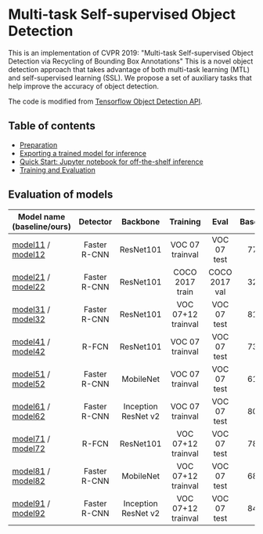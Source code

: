 # Multi-task Self-supervised Object Detection

This is an implementation of CVPR 2019: "Multi-task Self-supervised Object Detection via Recycling of Bounding Box Annotations"
This is a novel object detection approach that takes advantage of both multi-task learning (MTL) and self-supervised learning (SSL).
We propose a set of auxiliary tasks that help improve the accuracy of object detection.

The code is modified from [Tensorflow Object Detection API](https://github.com/tensorflow/models/tree/master/research/object_detection).



## Table of contents

* <a href='g3doc/preparation.md'>
   Preparation</a><br>

* <a href='g3doc/exporting_models.md'>
   Exporting a trained model for inference</a><br>

* <a href='notebooks/object_detection_tutorial.ipynb'>
   Quick Start: Jupyter notebook for off-the-shelf inference</a><br>

* <a href='g3doc/train_and_eval.md'>
   Training and Evaluation</a><br>

## Evaluation of models

| Model name (baseline/ours)  | Detector | Backbone | Training | Eval | Baseline | Ours |
| ------------ |  :--------------: | :-------------: | :-------------: | :-------------: | :-------------: | :-------------: |
| [model11](https://drive.google.com/open?id=1kgfRctafWG-IhJrlo7GyXqSrhPmFnnR9) / [model12](https://drive.google.com/file/d/1FA2hx4VQQYxeZFs6S3wecynknb2cewvS/view?usp=sharing) | Faster R-CNN | ResNet101 | VOC 07 trainval | VOC 07 test | 77.0 | 78.7 |
| [model21](https://drive.google.com/file/d/1_1SNcmHa5ubU1HlCt3DbuCxLdqTR3N26/view?usp=sharing) / [model22](https://drive.google.com/file/d/1IEVI_QuEoaDVop9-T3XBUNzpzOCYcD37/view?usp=sharing) | Faster R-CNN | ResNet101           | COCO 2017 train    | COCO 2017 val | 32.7 | 34.6 |
| [model31](https://drive.google.com/file/d/1hhiSU3IqneGu7ASVvRj8WR7IBkQ2j7uR/view?usp=sharing) / [model32](https://drive.google.com/file/d/1wXhSRmu3y2f1GvKCF-xj34IS589aGcA4/view?usp=sharing) | Faster R-CNN | ResNet101           | VOC 07+12 trainval | VOC 07 test   | 81.7 | 83.7 |
| [model41](https://drive.google.com/file/d/1mCxkbCAnyMZfZtHZ6RnOyQvzOeXtdas8/view?usp=sharing) / [model42](https://drive.google.com/file/d/1o77OTTqBV0OKrVE5xbHg5EEqoGuqpd7N/view?usp=sharing) | R-FCN        | ResNet101           | VOC 07 trainval    | VOC 07 test   | 73.5 | 74.7 |
| [model51](https://drive.google.com/file/d/1GDGINcl1O5y0k4TWdMjehcTzvUV5eMNa/view?usp=sharing) / [model52](https://drive.google.com/file/d/1mZFpiaZrWmvjenWfAzVM2bFZUsk22CSn/view?usp=sharing) | Faster R-CNN | MobileNet           | VOC 07 trainval    | VOC 07 test   | 61.2 | 63.8 |
| [model61](https://drive.google.com/file/d/1ipT2ozga0aCH4h5EvGCmt2qA_VSrTkBL/view?usp=sharing) / [model62](https://drive.google.com/file/d/1Nf4Ugpsgib-_19vTzwURlXPxXoQ49tts/view?usp=sharing) | Faster R-CNN | Inception ResNet v2 | VOC 07 trainval    | VOC 07 test   | 80.7 | 81.8 |
| [model71](https://drive.google.com/file/d/15gjbSbE5yL_sdUJErL0zS5tQIminEfG9/view?usp=sharing) / [model72](https://drive.google.com/file/d/15s9SNcgznhWf9pZve2yqd--fzC0kbG0S/view?usp=sharing) | R-FCN        | ResNet101           | VOC 07+12 trainval | VOC 07 test   | 78.6 | 80.6 |
| [model81](https://drive.google.com/file/d/1FApCJ0qWnmVxqVXhKRYk8hvB6W6eMUzd/view?usp=sharing) / [model82](https://drive.google.com/file/d/1XKAaDnOIxw7oEwTnmeJiSygGyvyWymXz/view?usp=sharing) | Faster R-CNN | MobileNet           | VOC 07+12 trainval | VOC 07 test   | 68.6 | 70.8 |
| [model91](https://drive.google.com/file/d/1yuzT_xdx0iqPIlY8CWFcOArE2AuXsIIq/view?usp=sharing) / [model92](https://drive.google.com/file/d/1KdbiEWu7wq0qlUDl62gGNvlfbEnsQFwx/view?usp=sharing) | Faster R-CNN | Inception ResNet v2 | VOC 07+12 trainval | VOC 07 test   | 84.3 | 86.0 |



